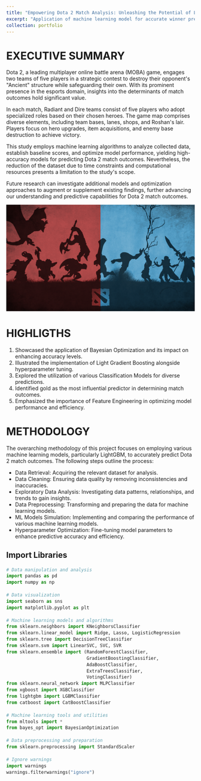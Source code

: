```yaml
---
title: "Empowering Dota 2 Match Analysis: Unleashing the Potential of LightGBM Machine Learning Techniques"
excerpt: "Application of machine learning model for accurate winner prediction in competitive gaming <br /><img src='/images/dota2/1.png'>"
collection: portfolio
---
```


# EXECUTIVE SUMMARY

Dota 2, a leading multiplayer online battle arena (MOBA) game, engages two teams of five players in a strategic contest to destroy their opponent's "Ancient" structure while safeguarding their own. With its prominent presence in the esports domain, insights into the determinants of match outcomes hold significant value.

In each match, Radiant and Dire teams consist of five players who adopt specialized roles based on their chosen heroes. The game map comprises diverse elements, including team bases, lanes, shops, and Roshan's lair. Players focus on hero upgrades, item acquisitions, and enemy base destruction to achieve victory.

This study employs machine learning algorithms to analyze collected data, establish baseline scores, and optimize model performance, yielding high-accuracy models for predicting Dota 2 match outcomes. Nevertheless, the reduction of the dataset due to time constraints and computational resources presents a limitation to the study's scope.

Future research can investigate additional models and optimization approaches to augment or supplement existing findings, further advancing our understanding and predictive capabilities for Dota 2 match outcomes.

<img src='/images/dota2/2.png'>


# HIGHLIGTHS

1. Showcased the application of Bayesian Optimization and its impact on enhancing accuracy levels.
2. Illustrated the implementation of Light Gradient Boosting alongside hyperparameter tuning.
3. Explored the utilization of various Classification Models for diverse predictions.
4. Identified gold as the most influential predictor in determining match outcomes.
5. Emphasized the importance of Feature Engineering in optimizing model performance and efficiency.

# METHODOLOGY

The overarching methodology of this project focuses on employing various machine learning models, particularly LightGBM, to accurately predict Dota 2 match outcomes. The following steps outline the process:

- Data Retrieval: Acquiring the relevant dataset for analysis.
- Data Cleaning: Ensuring data quality by removing inconsistencies and inaccuracies.
- Exploratory Data Analysis: Investigating data patterns, relationships, and trends to gain insights.
- Data Preprocessing: Transforming and preparing the data for machine learning models.
- ML Models Simulation: Implementing and comparing the performance of various machine learning models.
- Hyperparameter Optimization: Fine-tuning model parameters to enhance predictive accuracy and efficiency.

## Import Libraries

```python
# Data manipulation and analysis
import pandas as pd
import numpy as np

# Data visualization
import seaborn as sns
import matplotlib.pyplot as plt

# Machine learning models and algorithms
from sklearn.neighbors import KNeighborsClassifier
from sklearn.linear_model import Ridge, Lasso, LogisticRegression
from sklearn.tree import DecisionTreeClassifier
from sklearn.svm import LinearSVC, SVC, SVR
from sklearn.ensemble import (RandomForestClassifier,
                              GradientBoostingClassifier,
                              AdaBoostClassifier,
                              ExtraTreesClassifier,
                              VotingClassifier)
from sklearn.neural_network import MLPClassifier
from xgboost import XGBClassifier
from lightgbm import LGBMClassifier
from catboost import CatBoostClassifier

# Machine learning tools and utilities
from mltools import *
from bayes_opt import BayesianOptimization

# Data preprocessing and preparation
from sklearn.preprocessing import StandardScaler

# Ignore warnings
import warnings
warnings.filterwarnings("ignore")
```